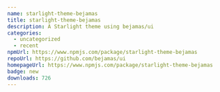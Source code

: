 ```yaml
---
name: starlight-theme-bejamas
title: starlight-theme-bejamas
description: A Starlight theme using bejamas/ui
categories:
  - uncategorized
  - recent
npmUrl: https://www.npmjs.com/package/starlight-theme-bejamas
repoUrl: https://github.com/bejamas/ui
homepageUrl: https://www.npmjs.com/package/starlight-theme-bejamas
badge: new
downloads: 726
---
```

